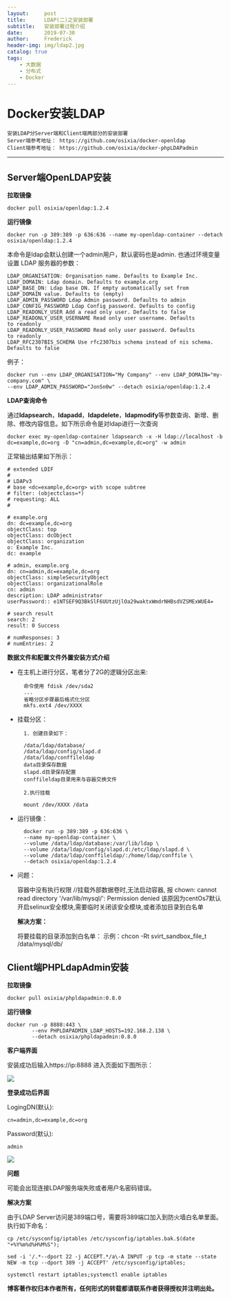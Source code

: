 ```yaml
---
layout:     post
title:      LDAP(二)之安装部署
subtitle:   安装部署过程介绍
date:       2019-07-30
author:     Frederick
header-img: img/ldap2.jpg
catalog: true
tags:
    - 大数据
    - 分布式
    - Docker
---
```


# Docker安装LDAP

    安装LDAP分Server端和Client端两部分的安装部署
    Server端参考地址： https://github.com/osixia/docker-openldap
    Client端参考地址： https://github.com/osixia/docker-phpLDAPadmin

---

## Server端OpenLDAP安装

**拉取镜像**

    docker pull osixia/openldap:1.2.4

**运行镜像**

    docker run -p 389:389 -p 636:636 --name my-openldap-container --detach osixia/openldap:1.2.4

本命令是ldap会默认创建一个admin用户，默认密码也是admin.
也通过环境变量设置 LDAP 服务器的参数：

    LDAP_ORGANISATION: Organisation name. Defaults to Example Inc.
    LDAP_DOMAIN: Ldap domain. Defaults to example.org
    LDAP_BASE_DN: Ldap base DN. If empty automatically set from LDAP_DOMAIN value. Defaults to (empty)
    LDAP_ADMIN_PASSWORD Ldap Admin password. Defaults to admin
    LDAP_CONFIG_PASSWORD Ldap Config password. Defaults to config
    LDAP_READONLY_USER Add a read only user. Defaults to false
    LDAP_READONLY_USER_USERNAME Read only user username. Defaults to readonly
    LDAP_READONLY_USER_PASSWORD Read only user password. Defaults to readonly
    LDAP_RFC2307BIS_SCHEMA Use rfc2307bis schema instead of nis schema. Defaults to false

例子：

    docker run --env LDAP_ORGANISATION="My Company" --env LDAP_DOMAIN="my-company.com" \
    --env LDAP_ADMIN_PASSWORD="JonSn0w" --detach osixia/openldap:1.2.4

**LDAP查询命令**

 通过**ldapsearch**，**ldapadd**，**ldapdelete**，**ldapmodify**等参数查询、新增、删除、修改内容信息。如下所示命令是对ldap进行一次查询

    docker exec my-openldap-container ldapsearch -x -H ldap://localhost -b dc=example,dc=org -D "cn=admin,dc=example,dc=org" -w admin

正常输出结果如下所示：

    # extended LDIF
    #
    # LDAPv3
    # base <dc=example,dc=org> with scope subtree
    # filter: (objectclass=*)
    # requesting: ALL
    #

    # example.org
    dn: dc=example,dc=org
    objectClass: top
    objectClass: dcObject
    objectClass: organization
    o: Example Inc.
    dc: example

    # admin, example.org
    dn: cn=admin,dc=example,dc=org
    objectClass: simpleSecurityObject
    objectClass: organizationalRole
    cn: admin
    description: LDAP administrator
    userPassword:: e1NTSEF9Q3BkSlF6UUtzUjlOa29waktxWmdrNHBsdVZSMExWUE4=

    # search result
    search: 2
    result: 0 Success

    # numResponses: 3
    # numEntries: 2

**数据文件和配置文件外置安装方式介绍**

- 在主机上进行分区，笔者分了2G的逻辑分区出来:

        命令使用 fdisk /dev/sda2
        ...
        省略分区步骤最后格式化分区
        mkfs.ext4 /dev/XXXX

- 挂载分区：

        1. 创建目录如下：

        /data/ldap/database/
        /data/ldap/config/slapd.d
        /data/ldap/conffileldap
        data目录保存数据
        slapd.d目录保存配置
        conffileldap目录用来与容器交换文件

        2.执行挂载
        
        mount /dev/XXXX /data

- 运行镜像：

        docker run -p 389:389 -p 636:636 \
        --name my-openldap-container \
        --volume /data/ldap/database:/var/lib/ldap \
        --volume /data/ldap/config/slapd.d:/etc/ldap/slapd.d \
        --volume /data/ldap/conffileldap/:/home/ldap/conffile \
        --detach osixia/openldap:1.2.4

- 问题：

    容器中没有执行权限 //挂载外部数据卷时,无法启动容器, 报 chown: cannot read directory '/var/lib/mysql/': Permission denied
    该原因为centOs7默认开启selinux安全模块,需要临时关闭该安全模块,或者添加目录到白名单

    **解决方案：**

    将要挂载的目录添加到白名单： 示例：chcon -Rt svirt_sandbox_file_t   /data/mysql/db/

## Client端PHPLdapAdmin安装

**拉取镜像**

    docker pull osixia/phpldapadmin:0.8.0

**运行镜像**

    docker run -p 8888:443 \
            --env PHPLDAPADMIN_LDAP_HOSTS=192.168.2.138 \
            --detach osixia/phpldapadmin:0.8.0

**客户端界面**

安装成功后输入https://ip:8888 进入页面如下图所示：

![](https://github.com/FrederickHou/FrederickHou.github.io/blob/master/img/ldap3.jpg?raw=true)


**登录成功后界面**

LogingDN(默认):

    cn=admin,dc=example,dc=org

Password(默认):

    admin


![](https://github.com/FrederickHou/FrederickHou.github.io/blob/master/img/ldap4.jpg?raw=true)


**问题**

可能会出现连接LDAP服务端失败或者用户名密码错误。

**解决方案**

由于LDAP Server访问是389端口号，需要将389端口加入到防火墙白名单里面。执行如下命名：

    cp /etc/sysconfig/iptables /etc/sysconfig/iptables.bak.$(date "+%Y%m%d%H%M%S");

    sed -i '/.*--dport 22 -j ACCEPT.*/a\-A INPUT -p tcp -m state --state NEW -m tcp --dport 389 -j ACCEPT' /etc/sysconfig/iptables;

    systemctl restart iptables;systemctl enable iptables

**博客著作权归本作者所有，任何形式的转载都请联系作者获得授权并注明出处。**


